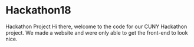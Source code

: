 # Hackathon18
Hackathon Project
Hi there, welcome to the code for our CUNY Hackathon project. We made a website and were only able to get the front-end to look nice.
